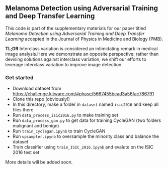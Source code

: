 ## Melanoma Detection using Adversarial Training and Deep Transfer Learning

This code is part of the supplementary materials for our paper titled *Melanoma Detection using Adversarial Training and Deep Transfer Learning* accepted in the Journal of Physics in Medicine and Biology (PMB).

**TL;DR** Interclass variation is considered an intimidating remark in medical image analysis.Here we demonstrate an opposite perspective: rather than devising solutions against interclass variation, we shift our efforts to leverage interclass variation to improve image detection.


### Get started

* Download dataset from https://challenge.kitware.com/#phase/5667455bcad3a56fac786791
* Clone this repo (obviously!)
* In this directory, make a folder in `dataset` named `isic2016` and keep all files there
* Run `data_process_isic2016.py` to make training set
* Run `data_process_gan.py` to get data for training CycleGAN (two folders malignant and benign)
* Run `train_cyclegan.ipynb` to train CycleGAN 
* Run `upsampler.ipynb` to oversample the minority class and balance the dataset
* Train classifier using `train_ISIC_2016.ipynb` and evalute on the ISIC 2016 test set


More details will be added soon.
